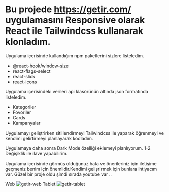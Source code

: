 
# Bu projede https://getir.com/ uygulamasını Responsive olarak React ile  Tailwindcss kullanarak klonladım.



Uygulama içerisinde kullandığım npm paketlerini sizlere listeledim.
- @react-hook/window-size
- react-flags-select
- react-slick
- react-icons 


Uygulama içerisindeki verileri api klasörünün altında json formatında listeledim. 
- Kategoriler 
- Fovoriler 
- Cards 
- Kampanyalar 

Uygulamayı geliştrirken sitillendirmeyi Tailwindcss ile yaparak öğrenmeyi ve kendimi gelirtirmeyi planlayarak kodladım.

Uygulamaya daha sonra Dark Mode özelliği eklemeyi planlıyorum. 1-2 Değişiklik ile ilave yapabilirim. 


Uygulama içerisinde görmüş olduğunuz hata ve önerileriniz için iletişime geçmeniz benim için önemlidir.Kendimi gelişrirmek için bunlara ihtiyacım var. Güzel bir proje oldu şimdi sırada youtube var .. 

Web 
![getir-web](https://user-images.githubusercontent.com/56774618/143317126-06efe8fe-01f1-4655-83a5-8927eb5367ae.png)
Tablet 
![getir-tablet](https://user-images.githubusercontent.com/56774618/143317221-a83c4de1-7211-4ecd-9698-57ee86221738.png)
